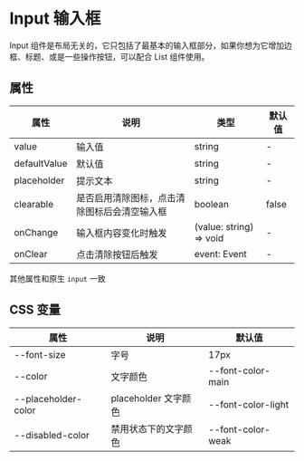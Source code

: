 # Input 输入框

<code src="./demos/index.tsx"></code>

Input 组件是布局无关的，它只包括了最基本的输入框部分，如果你想为它增加边框、标题、或是一些操作按钮，可以配合 List 组件使用。

## 属性

| 属性         | 说明                                         | 类型                    | 默认值 |
| ------------ | -------------------------------------------- | ----------------------- | ------ |
| value        | 输入值                                       | string                  | -      |
| defaultValue | 默认值                                       | string                  | -      |
| placeholder  | 提示文本                                     | string                  | -      |
| clearable    | 是否启用清除图标，点击清除图标后会清空输入框 | boolean                 | false  |
| onChange     | 输入框内容变化时触发                         | (value: string) => void | -      |
| onClear      | 点击清除按钮后触发                           | event: Event            | -      |

其他属性和原生 `input` 一致

## CSS 变量

| 属性                | 说明                 | 默认值             |
| ------------------- | -------------------- | ------------------ |
| --font-size         | 字号                 | 17px               |
| --color             | 文字颜色             | --font-color-main  |
| --placeholder-color | placeholder 文字颜色 | --font-color-light |
| --disabled-color    | 禁用状态下的文字颜色 | --font-color-weak  |

